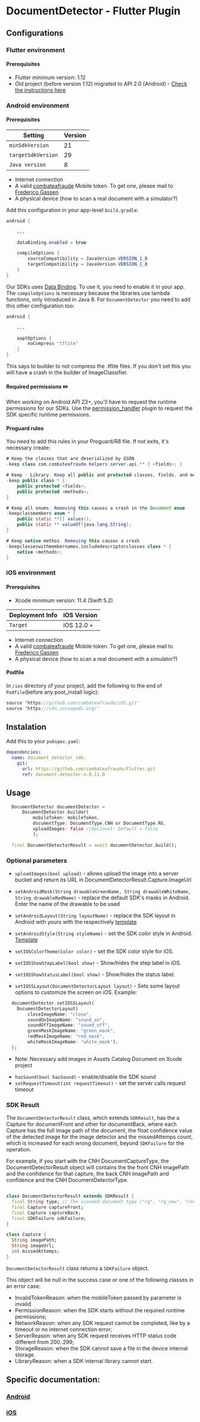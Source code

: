 # DocumentDetector - Flutter Plugin

## Configurations

### Flutter environment

#### Prerequisites

- Flutter minimum version: 1.12
- Old project (before version 1.12) migrated to API 2.0 (Android) - [Check the instructions here](https://flutter.dev/docs/development/packages-and-plugins/plugin-api-migration)

### Android environment

#### Prerequisites

| Setting            | Version |
|--------------------|---------|
| `minSdkVersion`    | 21      |
| `targetSdkVersion` | 29      |
| `Java version`     | 8       |

* Internet connection
* A valid [combateafraude](https://combateafraude.com) Mobile token. To get one, please mail to [Frederico Gassen](mailto:frederico.gassen@combateafraude.com)
* A physical device (how to scan a real document with a simulator?)

Add this configuration in your app-level `build.gradle`:

``` java
android {

    ...

    dataBinding.enabled = true

    compileOptions {
        sourceCompatibility = JavaVersion.VERSION_1_8
        targetCompatibility = JavaVersion.VERSION_1_8
    }
}
```

Our SDKs uses [Data Binding](https://developer.android.com/topic/libraries/data-binding). To use it, you need to enable it in your app.
The `compileOptions` is necessary because the libraries use lambda functions, only introduced in Java 8.
For `DocumentDetector` you need to add this other configuration too:

``` java
android {

    ...

    aaptOptions {
        noCompress "tflite"
    }
}
```
This says to builder to not compress the .tflite files. If you don't set this you will have a crash in the builder of ImageClassifier.

#### Required permissions ✏️ 

When working on Android API 23+, you'll have to request the runtime permissions for our SDKs. Use the [permission_handler](https://pub.dev/packages/permission_handler) plugin to request the SDK specific runtime permissions.

#### Proguard rules

You need to add this rules in your Proguard/R8 file. If not exits, it's necessary create:

```java
# Keep the classes that are deserialized by GSON
-keep class com.combateafraude.helpers.server.api.** { <fields>; }

# Keep - Library. Keep all public and protected classes, fields, and methods.
-keep public class * {
    public protected <fields>;
    public protected <methods>;
}

# Keep all enums. Removing this causes a crash in the Document enum
-keepclassmembers enum * {
    public static **[] values();
    public static ** valueOf(java.lang.String);
}

# Keep native methos. Removing this causes a crash
-keepclasseswithmembernames,includedescriptorclasses class * {
    native <methods>;
}
```

### iOS environment

#### Prerequisites
- Xcode minimum version:  11.4 (Swift 5.2)

| Deployment Info |  iOS Version |
|-----------------|--------------|
| `Target`        | iOS 12.0 +   |

* Internet connection
* A valid [combateafraude](https://combateafraude.com) Mobile token. To get one, please mail to [Frederico Gassen](mailto:frederico.gassen@combateafraude.com)
* A physical device (how to scan a real document with a simulator?)

#### Podfile

In `/ios` directory of your project, add the following to the end of `Podfile`(before any post_install logic):

```swift
source 'https://github.com/combateafraude/iOS.git'
source 'https://cdn.cocoapods.org/'
```

## Instalation
Add this to your `pubspec.yaml`:

```yml
dependencies:  
  name: document_detector_sdk:
    git:
      url: https://github.com/combateafraude/Flutter.git
      ref: document-detector-v.0.11.0
```

## Usage

```dart
  DocumentDetector documentDetector =
      DocumentDetector.builder(
          mobileToken: mobileToken,
          documentType: DocumentType.CNH or DocumentType.RG,
          uploadImages: false //Opcional: Default = false
          );

  final DocumentDetectorResult = await documentDetector.build();

```

### Optional parameters
* `uploadImages(bool upload)` - allows upload the image into a server bucket and return its URL in DocumentDetectorResult.Capture.ImageUrl
* `setAndroidMask(String drawableGreenName, String drawableWhiteName, String drawableRedName)` - replace the default SDK's masks in Android. Enter the name of the drawable to be used
* `setAndroidLayout(String layoutName)` - replace the SDK layout in Android with yours with the respectively [template](https://gist.github.com/kikogassen/62068b6e5bc7988d28594d833b125519)
* `setAndroidStyle(String styleName)` -  set the SDK color style in Android. [Template](https://github.com/combateafraude/Mobile/wiki/Common#styles)

* `setIOSColorTheme(Color color)` - set the SDK color style for iOS.
* `setIOSShowStepLabel(bool show)` - Show/hides the step label in iOS.
* `setIOSShowStatusLabel(bool show)` - Show/hides the status label.
* `setIOSSLayout(DocumentDetectorLayout layout)` - Sets some layout options to customize the screen on iOS.
Example:
```dart
  documentDetector.setIOSSLayout(
    DocumentDetectorLayout(
        closeImageName: "close",
        soundOnImageName: "sound_on",
        soundOffImageName: "sound_off",
        greenMaskImageName: "green_mask",
        redMaskImageName: "red_mask",
        whiteMaskImageName: "white_mask"),
  );
```
- Note: Necessary add images in Assets Catalog Document on Xcode project

* `hasSound(bool hasSound)` - enable/disable the SDK sound
* `setRequestTimeout(int requestTimeout)` - set the server calls request timeout

### SDK Result
The `DocumentDetectorResult` class, which extends `SDKResult`, has the a Capture for documentFront and other for documentBack, where each Capture has the full image path of the document, the float confidence value of the detected image for the image detector and the missedAttemps count, which is increased for each wrong document, beyond `SDKFailure` for the operation.

For example, if you start with the CNH DocumentCaptureType, the DocumentDetectorResult object will contains the the front CNH imagePath and the confidence for that capture, the back CNH imagePath and confidence and the CNH DocumentDetectorType.

```dart

class DocumentDetectorResult extends SDKResult {
  final String type; // The scanned document type ("rg", "rg_new", "cnh", "rne") that needs to be send on OCR route
  final Capture captureFront;
  final Capture captureBack;
  final SDKFailure sdkFailure;
}
```

```dart
class Capture {
  String imagePath;
  String imageUrl;
  int missedAttemps;
}
```

`DocumentDetectorResult` class returns a `SDKFailure` object.

This object will be null in the success case or one of the following classes in an error case:

* InvalidTokenReason: when the mobileToken passed by parameter is invalid
* PermissionReason: when the SDK starts without the required runtime permissions;
* NetworkReason: when any SDK request cannot be completed, like by a timeout or no internet connection error;
* ServerReason: when any SDK request receives HTTP status code different from 200..299;
* StorageReason: when the SDK cannot save a file in the device internal storage.
* LibraryReason: when a SDK internal library cannot start.

## Specific documentation:

### [Android](https://github.com/combateafraude/Android/wiki)
### [iOS](https://github.com/combateafraude/iOS/wiki)
